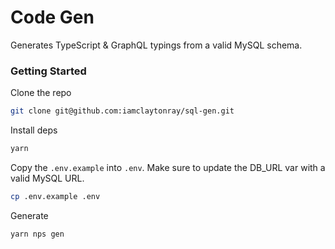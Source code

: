 # Code Gen

Generates TypeScript & GraphQL typings from a valid MySQL schema.

### Getting Started

Clone the repo

```sh
git clone git@github.com:iamclaytonray/sql-gen.git
```

Install deps

```sh
yarn
```

Copy the `.env.example` into `.env`. Make sure to update the DB_URL var with a valid MySQL URL.

```sh
cp .env.example .env
```

Generate

```sh
yarn nps gen
```
